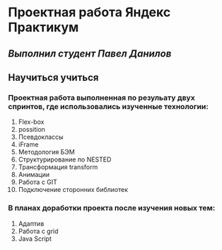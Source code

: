 # **Проектная работа Яндекс Практикум**
## *Выполнил студент Павел Данилов*

## **Научиться учиться**

### Проектная работа выполненная по резульату двух спринтов, где использовались изученные технологии:
1. Flex-box
2. possition
3. Псевдоклассы
4. iFrame
5. Методология БЭМ
6. Структурирование по NESTED
7. Трансформация transform
8. Анимации
9. Работа с GIT
10. Подключение сторонних библиотек

### В планах доработки проекта после изучения новых тем:
1. Адаптив
2. Работа с grid
3. Java Script

